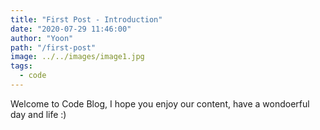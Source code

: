 ```yaml
---
title: "First Post - Introduction"
date: "2020-07-29 11:46:00"
author: "Yoon"
path: "/first-post"
image: ../../images/image1.jpg
tags:
  - code
---
```


Welcome to Code Blog, I hope you enjoy our content,
have a wondoerful day and life :)
